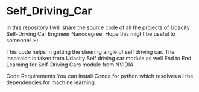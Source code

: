 # Self_Driving_Car
In this repository I will share the source code of all the projects of Udacity Self-Driving Car Engineer Nanodegree. Hope this might be useful to someone! :-)

This code helps in getting the steering angle of self driving car. The inspiraion is taken from Udacity Self driving car module as well End to End Learning for Self-Driving Cars module from NVIDIA.

Code Requirements You can install Conda for python which resolves all the dependencies for machine learning.
